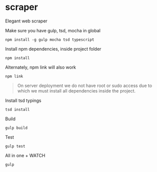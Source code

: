 # scraper
Elegant web scraper

Make sure you have gulp, tsd, mocha in global
```
npm install -g gulp mocha tsd typescript
```

Install npm dependencies, inside project folder
```
npm install
```
Alternately, npm link will also work
```
npm link
```
> On server deployment we do not have root or sudo access due to which we must install all dependencies inside the project.

Install tsd typings
```
tsd install
```

Build
```
gulp build
```

Test
```
gulp test
```

All in one + WATCH
```
gulp
```
